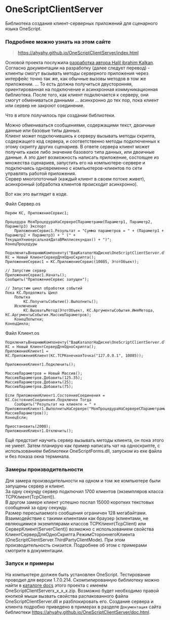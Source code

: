 # OneScriptClientServer
Библиотека создания клиент-серверных приложений для сценарного языка OneScript.

### Подробнее можно узнать на этом сайте

> <https://ahyahy.github.io/OneScriptClientServer/index.html>
> 

Основой проекта послужила [разработка автора Halil ibrahim Kalkan](https://www.codeproject.com/Articles/155282/TCP-Server-Client-Communication-Implementation). Согласно документации на разработку (далее следует перевод) - клиенты смогут вызывать методы серверного приложения через интерфейс точно так же, как обычные вызовы методов в том же приложении. ... То есть должна получиться двусторонняя, ориентированная на подключение и асинхронная коммуникационная библиотека. После того, как клиент подключается к серверу, они смогут обмениваться данными ... асинхронно до тех пор, пока клиент или сервер не закроют соединение.

Что в итоге получилось при создании библиотеки.  

Можно обмениваться сообщениями, содержащими текст, двоичные данные или базовые типы данных.  
Клиент может подключившись к серверу вызывать методы скрипта, содержащего код сервера, и соответственно методы подключенных к этому скрипту других сценариев. В ответе сервера клиент может получить какое либо значение базового типа данных, или двоичные данные. А это дает возможность написать приложение, состоящее из множества сценариев, запустить его на компьютере-сервере и подключаясь одновременно с компьютеров-клиентов по сети управлять работой приложения.  
Сервер многопоточный (каждый клиент в своем потоке живет), асинхронный (обработка клиентов происходит асинхронно).

Вот как это выглядит в коде.

Файл Сервер.os

```bsl
Перем КС, ПриложениеСервис1;

Процедура МояПроцедураНаСервереСПараметрами(Параметр1, Параметр2, Параметр3) Экспорт
	ПриложениеСервис1.Результат = "Сумма параметров = " + (Параметр1 + Параметр2 + Параметр3) + " (" + ТекущаяУниверсальнаяДатаВМиллисекундах() + ")";
КонецПроцедуры

ПодключитьВнешнююКомпоненту("ВашКаталогНаДиске\OneScriptClientServer.dll");
КС = Новый КлиентСерверДляОдноСкрипта();
ПриложениеСервис1 = КС.ПриложениеСервис(10085, ЭтотОбъект);

// Запустим сервер
ПриложениеСервис1.Начать();
Сообщить("ПриложениеСервис запущен");

// Запустим цикл обработки событий
Пока КС.Продолжать Цикл
	Попытка
		КС.ПолучитьСобытие().Выполнить();
	Исключение
		КС.ВызватьМетод(ЭтотОбъект, КС.АргументыСобытия.ИмяМетода, КС.АргументыСобытия.МассивПараметров);
	КонецПопытки;
КонецЦикла;
```
Файл Клиент.os

```bsl
ПодключитьВнешнююКомпоненту("ВашКаталогНаДиске\OneScriptClientServer.dll");
КС = Новый КлиентСерверДляОдноСкрипта();
ПриложениеКлиент1 = КС.ПриложениеКлиент(КС.TCPКонечнаяТочка("127.0.0.1", 10085));

ПриложениеКлиент1.Подключить();

МассивПараметров = Новый Массив();
МассивПараметров.Добавить(125.35);
МассивПараметров.Добавить(25);
МассивПараметров.Добавить(75);

Если ПриложениеКлиент1.СостояниеСоединения = КС.СостояниеСоединения.Подключен Тогда
	Сообщить("Результат на клиенте = " + ПриложениеКлиент1.ВыполнитьНаСервере("МояПроцедураНаСервереСПараметрами", МассивПараметров));
КонецЕсли;

Приостановить(2000);
ПриложениеКлиент1.Отключить();
```

Ещё предстоит научить сервер вызывать методы клиента, он пока этого не умеет. Затем планирую как пример написать чат на односкрипте, с использованием библиотеки OneScriptForms.dll, запуском из exe файла и без показа окна терминала.

### Замеры производительности

Для замера производительности на одном и том же компьютере были запущены сервер и клиент.  
За одну секунду сервер подключил 1700 клиентов (экземпляров класса TCPКлиент(TcpClient)).  
В другом замере клиент успешно послал 15000 коротких текстовых сообщений за одну секунду.  
Размер пересылаемого сообщения ограничен 128 мегабайтами.  
Взаимодействие с такими клиентами как браузер (клиентами, не являющимися экземплярами классов TCPКлиент(TcpClient) или СерверКлиент(ServerClient)) возможно с использованием свойства КлиентСерверДляОдноСкрипта.РежимСтороннегоКлиента (OneScriptClientServer.ThirdPartyClientMode). При этом производительность снизится. Подробнее об этом с примерами смотрите в документации.

### Запуск и примеры

На компьютере должен быть установлен OneScript. Тестирование проводил для версии 1.7.0.214. Скомпилированную библиотеку можно найти в [каталоге docs](https://github.com/ahyahy/OneScriptClientServer/tree/main/docs) этого проекта с именем OneScriptClientServerх_х_х_х.zip. Возможно будет необходимо правой кнопкой мыши вызвать свойства распакованного файла OneScriptClientServer.dll и разблокировать его. Создание сервера и клиента подробно приведено в примерах в разделе `Документация` сайта библиотеки <https://ahyahy.github.io/OneScriptClientServer/doc.html>.
